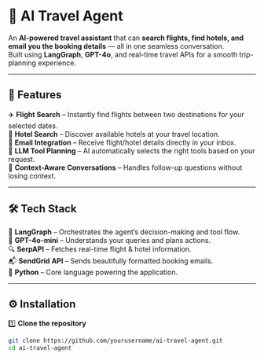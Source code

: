 # 🧳 AI Travel Agent

An **AI-powered travel assistant** that can **search flights, find hotels, and email you the booking details** — all in one seamless conversation.  
Built using **LangGraph**, **GPT-4o**, and real-time travel APIs for a smooth trip-planning experience.

---

## 🚀 Features
✈️ **Flight Search** – Instantly find flights between two destinations for your selected dates.  
🏨 **Hotel Search** – Discover available hotels at your travel location.  
📧 **Email Integration** – Receive flight/hotel details directly in your inbox.  
🧠 **LLM Tool Planning** – AI automatically selects the right tools based on your request.  
🔄 **Context-Aware Conversations** – Handles follow-up questions without losing context.  

---

## 🛠️ Tech Stack
🧩 **LangGraph** – Orchestrates the agent’s decision-making and tool flow.  
🤖 **GPT-4o-mini** – Understands your queries and plans actions.  
🔍 **SerpAPI** – Fetches real-time flight & hotel information.  
📬 **SendGrid API** – Sends beautifully formatted booking emails.  
🐍 **Python** – Core language powering the application.  

---

## ⚙️ Installation
1️⃣ **Clone the repository**  
```bash
git clone https://github.com/yourusername/ai-travel-agent.git
cd ai-travel-agent
